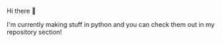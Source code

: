 Hi there 👋

I'm currently making stuff in python and you can check them out in my repository section!
